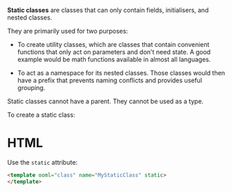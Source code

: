 **Static classes** are classes that can only contain fields, initialisers, and nested classes.

They are primarily used for two purposes:

- To create utility classes, which are classes that contain convenient functions that only act on parameters and don't need state. A good example would be math functions available in almost all languages.

- To act as a namespace for its nested classes. Those classes would then have a prefix that prevents naming conflicts and provides useful grouping.

Static classes cannot have a parent. They cannot be used as a type.

To create a static class:

<!-- start tabbed sections -->

# HTML

Use the `static` attribute:

```html
<template ooml="class" name="MyStaticClass" static>
</template>
```

<!-- end tabbed sections -->
